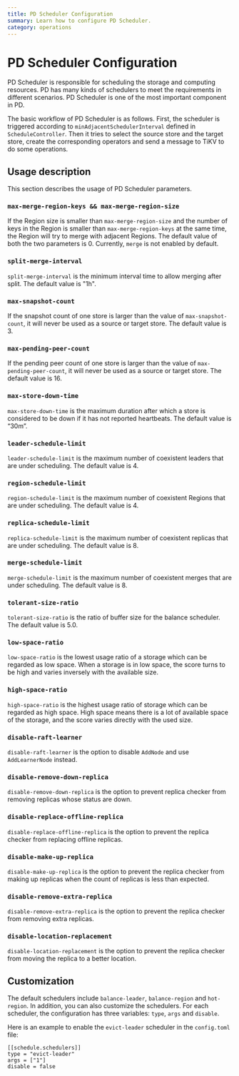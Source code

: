 ```yaml
---
title: PD Scheduler Configuration
summary: Learn how to configure PD Scheduler.
category: operations
---
```


# PD Scheduler Configuration

PD Scheduler is responsible for scheduling the storage and computing resources. PD has many kinds of schedulers to meet the requirements in different scenarios. PD Scheduler is one of the most important component in PD.

The basic workflow of PD Scheduler is as follows. First, the scheduler is triggered according to `minAdjacentSchedulerInterval` defined in `ScheduleController`. Then it tries to select the source store and the target store, create the corresponding operators and send a message to TiKV to do some operations.

## Usage description

This section describes the usage of PD Scheduler parameters.

### `max-merge-region-keys && max-merge-region-size`

If the Region size is smaller than `max-merge-region-size` and the number of keys in the Region is smaller than `max-merge-region-keys` at the same time, the Region will try to merge with adjacent Regions. The default value of both the two parameters is 0. Currently, `merge` is not enabled by default.

### `split-merge-interval`

`split-merge-interval` is the minimum interval time to allow merging after split. The default value is "1h".

### `max-snapshot-count`

If the snapshot count of one store is larger than the value of `max-snapshot-count`, it will never be used as a source or target store. The default value is 3.

### `max-pending-peer-count`

If the pending peer count of one store is larger than the value of `max-pending-peer-count`, it will never be used as a source or target store. The default value is 16.

### `max-store-down-time`

`max-store-down-time` is the maximum duration after which a store is considered to be down if it has not reported heartbeats. The default value is “30m”.

### `leader-schedule-limit`

`leader-schedule-limit` is the maximum number of coexistent leaders that are under scheduling. The default value is 4.

### `region-schedule-limit`

`region-schedule-limit` is the maximum number of coexistent Regions that are under scheduling. The default value is 4.

### `replica-schedule-limit`

`replica-schedule-limit` is the maximum number of coexistent replicas that are under scheduling. The default value is 8.

### `merge-schedule-limit`

`merge-schedule-limit` is the maximum number of coexistent merges that are under scheduling. The default value is 8.

### `tolerant-size-ratio`

`tolerant-size-ratio` is the ratio of buffer size for the balance scheduler. The default value is 5.0.

### `low-space-ratio`

`low-space-ratio` is the lowest usage ratio of a storage which can be regarded as low space. When a storage is in low space, the score turns to be high and varies inversely with the available size.

### `high-space-ratio`

`high-space-ratio` is the highest usage ratio of storage which can be regarded as high space. High space means there is a lot of available space of the storage, and the score varies directly with the used size.

### `disable-raft-learner`

`disable-raft-learner` is the option to disable `AddNode` and use `AddLearnerNode` instead.

### `disable-remove-down-replica`

`disable-remove-down-replica` is the option to prevent replica checker from removing replicas whose status are down.

### `disable-replace-offline-replica`

`disable-replace-offline-replica` is the option to prevent the replica checker from replacing offline replicas.

### `disable-make-up-replica`

`disable-make-up-replica` is the option to prevent the replica checker from making up replicas when the count of replicas is less than expected.

### `disable-remove-extra-replica`

`disable-remove-extra-replica` is the option to prevent the replica checker from removing extra replicas.

### `disable-location-replacement`

`disable-location-replacement` is the option to prevent the replica checker from moving the replica to a better location.

## Customization

The default schedulers include `balance-leader`, `balance-region` and `hot-region`. In addition, you can also customize the schedulers. For each scheduler, the configuration has three variables: `type`, `args` and `disable`.

Here is an example to enable the `evict-leader` scheduler in the `config.toml` file:

```
[[schedule.schedulers]]
type = "evict-leader"
args = ["1"]
disable = false
```
